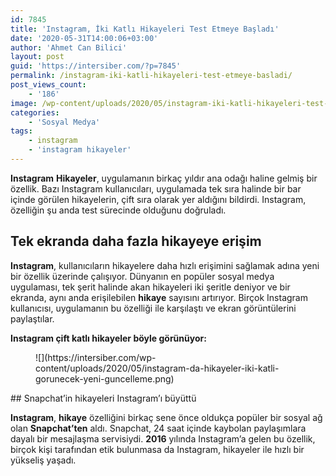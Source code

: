 ```yaml
---
id: 7845
title: 'Instagram, İki Katlı Hikayeleri Test Etmeye Başladı'
date: '2020-05-31T14:00:06+03:00'
author: 'Ahmet Can Bilici'
layout: post
guid: 'https://intersiber.com/?p=7845'
permalink: /instagram-iki-katli-hikayeleri-test-etmeye-basladi/
post_views_count:
    - '186'
image: /wp-content/uploads/2020/05/instagram-iki-katli-hikayeleri-test-etmeye-basladi.jpg
categories:
    - 'Sosyal Medya'
tags:
    - instagram
    - 'instagram hikayeler'
---
```


**Instagram** **Hikayeler**, uygulamanın birkaç yıldır ana odağı haline gelmiş bir özellik. Bazı Instagram kullanıcıları, uygulamada tek sıra halinde bir bar içinde görülen hikayelerin, çift sıra olarak yer aldığını bildirdi. Instagram, özelliğin şu anda test sürecinde olduğunu doğruladı.

## Tek ekranda daha fazla hikayeye erişim

**Instagram**, kullanıcıların hikayelere daha hızlı erişimini sağlamak adına yeni bir özellik üzerinde çalışıyor. Dünyanın en popüler sosyal medya uygulaması, tek şerit halinde akan hikayeleri iki şeritle deniyor ve bir ekranda, aynı anda erişilebilen **hikaye** sayısını artırıyor. Birçok Instagram kullanıcısı, uygulamanın bu özelliği ile karşılaştı ve ekran görüntülerini paylaştılar.

**Instagram çift katlı hikayeler böyle görünüyor:**

<figure class="wp-block-image size-large">![](https://intersiber.com/wp-content/uploads/2020/05/instagram-da-hikayeler-iki-katli-gorunecek-yeni-guncelleme.png)</figure>## Snapchat’in hikayeleri Instagram’ı büyüttü

**Instagram**, **hikaye** özelliğini birkaç sene önce oldukça popüler bir sosyal ağ olan **Snapchat’ten** aldı. Snapchat, 24 saat içinde kaybolan paylaşımlara dayalı bir mesajlaşma servisiydi. **2016** yılında Instagram’a gelen bu özellik, birçok kişi tarafından etik bulunmasa da Instagram, hikayeler ile hızlı bir yükseliş yaşadı.
